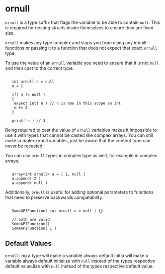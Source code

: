 # ornull

``ornull`` is a type suffix that flags the variable to be able to contain ``null``.
This is required for nesting structs inside themselves to ensure they are fixed size.

``ornull`` makes any type complex and stops you from using any inbuilt functions or passing it to a function that does not expect that exact ``ornull`` type.

To use the value of an ``ornull`` variable you need to ensure that it is not ``null`` and then cast to the correct type.

```squirrel

   int ornull n = null
   n = 1

   if( n != null )
   {
    expect int( n ) // n is now in this scope an int
    n += 2
   }

   print( n ) // 3
```
  
Being required to cast the value of ``ornull`` variables makes it impossible to use it with types that cannot be casted like complex arrays. You can still make complex ornull variables, just be aware that the content type can never be recasted.

You can use ``ornull`` types in complex type as well, for example in complex arrays.

```squirrel

   array<int ornull> a = [ 1, null ]
   a.append( 2 )
   a.append( null )
```

Additionally, ``ornull`` is useful for adding optional parameters to functions that need to preserve backwards compatability.

```squirrel

   SomeAPIFunction( int ornull n = null ) {}

   // both are valid
   SomeAPIFunction()
   SomeAPIFunction( 1 )
```

## Default Values

``ornull``-ing a type will make a variable always default initia will make a variable always default initialize with ``null`` instead of the types respective default value.lize with ``null`` instead of the types respective default value.
